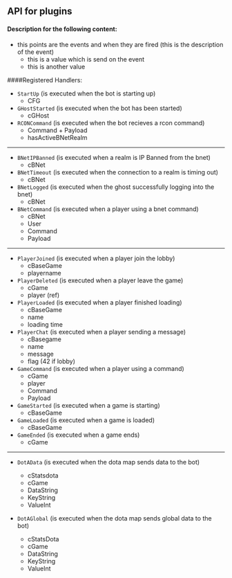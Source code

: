 ## API for plugins

#### Description for the following content:
- this points are the events and when they are fired (this is the description of the event)
  - this is a value which is send on the event
  - this is another value


####Registered Handlers:
- ```StartUp``` (is executed when the bot is starting up)
  - CFG
- ```GHostStarted``` (is executed when the bot has been started)
  - cGHost
- ```RCONCommand``` (is executed when the bot recieves a rcon command)
  - Command + Payload
  - hasActiveBNetRealm

---

- ```BNetIPBanned``` (is executed when a realm is IP Banned from the bnet)
  - cBNet
- ```BNetTimeout``` (is executed when the connection to a realm is timing out)
  - cBNet
- ```BNetLogged``` (is executed when the ghost successfully logging into the bnet)
  - cBNet
- ```BNetCommand``` (is executed when a player using a bnet command)
  - cBNet
  - User
  - Command
  - Payload

---

- ```PlayerJoined``` (is executed when a player join the lobby)
  - cBaseGame
  - playername
- ```PlayerDeleted``` (is executed when a player leave the game)
  - cGame
  - player (ref)
- ```PlayerLoaded``` (is executed when a player finished loading)
  - cBaseGame
  - name
  - loading time
- ```PlayerChat``` (is executed when a player sending a message)
  - cBasegame
  - name
  - message
  - flag (42 if lobby)
- ```GameCommand``` (is executed when a player using a command)
  - cGame
  - player
  - Command
  - Payload
- ```GameStarted``` (is executed when a game is starting)
  - cBaseGame
- ```GameLoaded``` (is executed when a game is loaded)
  - cBaseGame
- ```GameEnded``` (is executed when a game ends)
  - cGame
---

- ```DotAData``` (is executed when the dota map sends data to the bot)
  - cStatsdota
  - cGame
  - DataString
  - KeyString
  - ValueInt

- ```DotAGlobal``` (is executed when the dota map sends global data to the bot)
  - cStatsDota
  - cGame
  - DataString
  - KeyString
  - ValueInt
